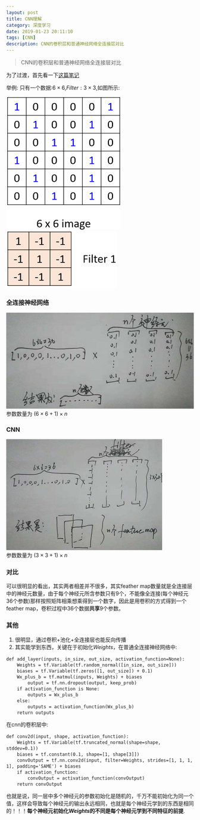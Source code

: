 ```yaml
---
layout: post
title: CNN理解
category: 深度学习
date: 2019-01-23 20:11:10
tags: [CNN]
description: CNN的卷积层和普通神经网络全连接层对比
---
```


>CNN的卷积层和普通神经网络全连接层对比

为了过渡，首先看一下[这篇笔记](https://app.yinxiang.com/Home.action?login=true#n=c3ac6a3d-1140-4dca-9149-95539535fb93&s=s32&b=35353f67-3554-4bbc-9e1f-cad110a0c1ef&ses=4&sh=1&sds=5&)   

举例: 只有一个数据:$6\times6$,$Filter:3\times3$,如图所示:    

![](/img/66image.jpg)  
![](/img/filter1.jpg)

### 全连接神经网络

![](/img/fullconnect.jpg)  
参数数量为 $(6\times 6+1)\times n$

### CNN

![](/img/cnn.jpg)  
参数数量为 $(3\times 3+1)\times n$

### 对比  
可以很明显的看出，其实两者相差并不很多，其实feather map数量就是全连接层中的神经元数量，由于每个神经元所含参数只有9个，不能像全连接(每个神经元36个参数)那样按照矩阵相乘想乘得到一个数字，因此是用卷积的方式得到一个feather map，卷积过程中36个数据**共享**9个参数。

### 其他 
1. 很明显，通过卷积+池化+全连接层也能反向传播  
2. 其实能学到东西，关键在于初始化$Weights$，在普通全连接神经网络中:  

```
def add_layer(inputs, in_size, out_size, activation_function=None):
    Weights = tf.Variable(tf.random_normal([in_size, out_size]))
    biases = tf.Variable(tf.zeros([1, out_size]) + 0.1)
    Wx_plus_b = tf.matmul(inputs, Weights) + biases
        output = tf.nn.dropout(output, keep_prob)
    if activation_function is None:
        outputs = Wx_plus_b
    else:
        outputs = activation_function(Wx_plus_b)
    return outputs
```
在cnn的卷积层中:   

```
def conv2d(input, shape, activation_function):
    Weights = tf.Variable(tf.truncated_normal(shape=shape, stddev=0.1))
    biases = tf.constant(0.1, shape=[1, shape[3]])
    convOutput = tf.nn.conv2d(input, filter=Weights, strides=[1, 1, 1, 1], padding='SAME') + biases
    if activation_function:
        convOutput = activation_function(convOutput)
    return convOutput

```
也就是说，同一层中多个神经元的参数初始化是随机的，千万不能初始化为同一个值，这样会导致每个神经元的输出永远相同，也就是每个神经元学到的东西是相同的！！！**每个神经元初始化*Weights*的不同是每个神经元学到不同特征的前提**.